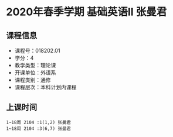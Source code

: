 # 2020年春季学期 基础英语II 张曼君






## 课程信息

- 课程号：018202.01
- 学分：4
- 教学类型：理论课
- 开课单位：外语系
- 课程类别：通修
- 课程层次：本科计划内课程

## 上课时间

```
1~18周 2104 :1(1,2) 张曼君
1~18周 2104 :3(6,7) 张曼君
```

